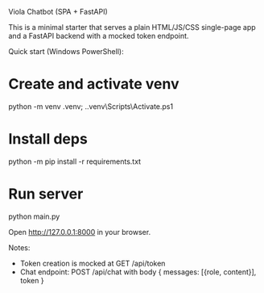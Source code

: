 Viola Chatbot (SPA + FastAPI)

This is a minimal starter that serves a plain HTML/JS/CSS single-page app and a FastAPI backend with a mocked token endpoint.

Quick start (Windows PowerShell):

# Create and activate venv
python -m venv .venv; .\.venv\Scripts\Activate.ps1

# Install deps
python -m pip install -r requirements.txt

# Run server
python main.py

Open http://127.0.0.1:8000 in your browser.

Notes:
- Token creation is mocked at GET /api/token
- Chat endpoint: POST /api/chat with body { messages: [{role, content}], token }
